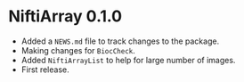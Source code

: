# NiftiArray 0.1.0

* Added a `NEWS.md` file to track changes to the package.
* Making changes for `BiocCheck`.
* Added `NiftiArrayList` to help for large number of images.
* First release.
